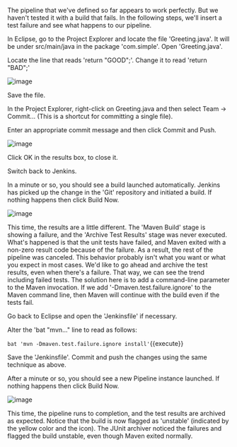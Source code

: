 The pipeline that we've defined so far appears to work perfectly. But we haven't tested it with a build that fails. In the following steps, we'll insert a test failure and see what happens to our pipeline.

In Eclipse, go to the Project Explorer and locate the file 'Greeting.java'. It will be under src/main/java in the package 'com.simple'. Open 'Greeting.java'.
 
Locate the line that reads 'return "GOOD";'. Change it to read 'return "BAD";'

![image](https://user-images.githubusercontent.com/558905/37570728-d9fb5fc4-2ac9-11e8-9a31-f5c11e75d5a3.png)

Save the file.

In the Project Explorer, right-click on Greeting.java and then select Team → Commit... (This is a shortcut for committing a single file).

Enter an appropriate commit message and then click Commit and Push.

![image](https://user-images.githubusercontent.com/558905/37570730-de1bc31e-2ac9-11e8-835c-50a0c9a001ac.png)

Click OK in the results box, to close it.

Switch back to Jenkins.

In a minute or so, you should see a build launched automatically. Jenkins has picked up the change in the 'Git' repository and initiated a build. If nothing happens then click Build Now.

![image](https://user-images.githubusercontent.com/558905/37570732-e312ae46-2ac9-11e8-8901-d68d5f2c94cc.png)

This time, the results are a little different. The 'Maven Build' stage is showing a failure, and the 'Archive Test Results' stage was never executed.
What's happened is that the unit tests have failed, and Maven exited with a non-zero result code because of the failure. As a result, the rest of the pipeline was canceled. This behavior probably isn't what you want or what you expect in most cases. We'd like to go ahead and archive the test results, even when there's a failure. That way, we can see the trend including failed tests.
The solution here is to add a command-line parameter to the Maven invocation. If we add '-Dmaven.test.failure.ignore' to the Maven command line, then Maven will continue with the build even if the tests fail.

Go back to Eclipse and open the 'Jenkinsfile' if necessary.

Alter the 'bat "mvn..." line to read as follows:

`bat 'mvn -Dmaven.test.failure.ignore install'`{{execute}}

Save the 'Jenkinsfile'. Commit and push the changes using the same technique as above.

After a minute or so, you should see a new Pipeline instance launched. If nothing happens then click Build Now.

![image](https://user-images.githubusercontent.com/558905/37570742-ec03d1e2-2ac9-11e8-8858-d5854d35b8a6.png)

This time, the pipeline runs to completion, and the test results are archived as expected. Notice that the build is now flagged as 'unstable' (indicated by the yellow color and the icon). The JUnit archiver noticed the failures and flagged the build unstable, even though Maven exited normally.
